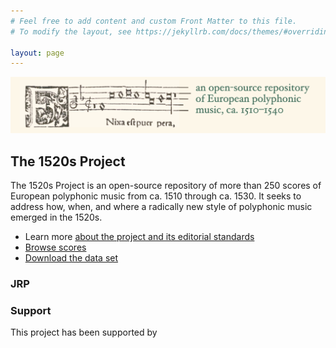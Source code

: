 ```yaml
---
# Feel free to add content and custom Front Matter to this file.
# To modify the layout, see https://jekyllrb.com/docs/themes/#overriding-theme-defaults

layout: page
---
```


![1520s Project Banner](/images/1520s_banner.png)

## The 1520s Project

The 1520s Project is an open-source repository of more than 250 scores of European polyphonic music from ca. 1510 through ca. 1530. It seeks to address how, when, and where a radically new style of polyphonic music emerged in the 1520s.
+ Learn more [about the project and its editorial standards](about)
+ [Browse scores](browse)
+ [Download the data set](data)

### JRP

### Support

This project has been supported by 